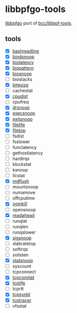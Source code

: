 # libbpfgo-tools

[libbpfgo](https://github.com/aquasecurity/libbpfgo) port of [bcc/libbpf-tools](https://github.com/iovisor/bcc/tree/master/libbpf-tools).

## tools

* [x] [bashreadline](./tools/bashreadline)
* [x] [bindsnoop](./tools/bindsnoop)
* [x] [biolatency](./tools/biolatency)
* [x] [biopattern](./tools/biopattern)
* [x] [biosnoop](./tools/biosnoop)
* [ ] biostacks
* [x] [bitesize](./tools/bitesize)
* [ ] cachestat
* [x] [cpudist](./tools/cpudist)
* [ ] cpufreq
* [x] [drsnoop](./tools/drsnoop)
* [x] [execsnoop](./tools/execsnoop)
* [x] [exitsnoop](./tools/exitsnoop)
* [x] [filelife](./tools/filelife)
* [x] [filetop](./tools/filetop)
* [ ] fsdist
* [ ] fsslower
* [ ] funclatency
* [ ] gethostlatency
* [ ] hardirqs
* [ ] klockstat
* [ ] ksnoop
* [ ] llcstat
* [x] [mdflush](./tools/mdflush)
* [ ] mountsnoop
* [ ] numamove
* [ ] offcputime
* [x] [oomkill](./tools/oomkill)
* [ ] opensnoop
* [x] [readahead](./tools/readahead)
* [ ] runqlat
* [ ] runqlen
* [ ] runqslower
* [x] [sigsnoop](./tools/sigsnoop)
* [ ] slabratetop
* [ ] softirqs
* [ ] solisten
* [x] [statsnoop](./tools/statsnoop)
* [ ] syscount
* [ ] tcpconnect
* [x] [tcpconnlat](./tools/tcpconnlat)
* [x] [tcplife](./tools/tcplife)
* [ ] tcprtt
* [x] [tcpsynbl](./tools/tcpsynbl)
* [x] [tcptracer](./tools/tcptracer)
* [ ] vfsstat
